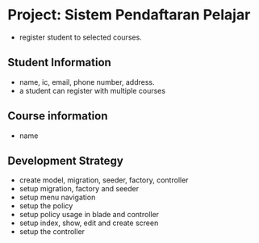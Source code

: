 # Project: Sistem Pendaftaran Pelajar

- register student to selected courses.

## Student Information

- name, ic, email, phone number, address.
- a student can register with multiple courses

## Course information

- name

## Development Strategy

- create model, migration, seeder, factory, controller
- setup migration, factory and seeder
- setup menu navigation
- setup the policy
- setup policy usage in blade and controller
- setup index, show, edit and create screen
- setup the controller
